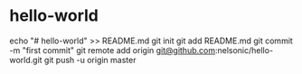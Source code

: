 
# hello-world


echo "# hello-world" >> README.md
git init
git add README.md
git commit -m "first commit"
git remote add origin git@github.com:nelsonic/hello-world.git
git push -u origin master

